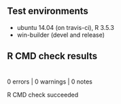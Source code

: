 ## Test environments
* ubuntu 14.04 (on travis-ci), R 3.5.3
* win-builder (devel and release)

## R CMD check results
# 
0 errors | 0 warnings | 0 notes

R CMD check succeeded

  
